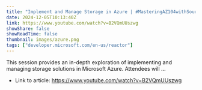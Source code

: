 ```yaml
---
title: "Implement and Manage Storage in Azure | #MasteringAZ104withSourav"
date: 2024-12-05T10:13:40Z
link: https://www.youtube.com/watch?v=B2VQmUUszwg
showShare: false
showReadTime: false
thumbnail: images/azure.png
tags: ["developer.microsoft.com/en-us/reactor"]
---
```

This session provides an in-depth exploration of implementing and managing storage solutions in Microsoft Azure. Attendees will ...

- Link to article: https://www.youtube.com/watch?v=B2VQmUUszwg